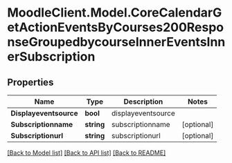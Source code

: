 # MoodleClient.Model.CoreCalendarGetActionEventsByCourses200ResponseGroupedbycourseInnerEventsInnerSubscription

## Properties

Name | Type | Description | Notes
------------ | ------------- | ------------- | -------------
**Displayeventsource** | **bool** | displayeventsource | 
**Subscriptionname** | **string** | subscriptionname | [optional] 
**Subscriptionurl** | **string** | subscriptionurl | [optional] 

[[Back to Model list]](../README.md#documentation-for-models) [[Back to API list]](../README.md#documentation-for-api-endpoints) [[Back to README]](../README.md)

